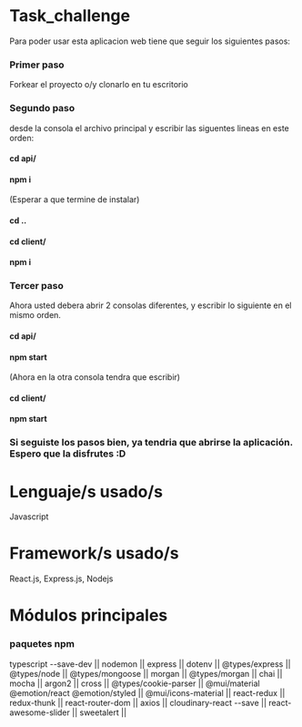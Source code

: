 # Task_challenge

Para poder usar esta aplicacion web tiene que seguir los siguientes pasos:

### Primer paso 
Forkear el proyecto o/y clonarlo en tu escritorio

### Segundo paso 
  desde la consola el archivo principal y escribir las siguentes lineas en este orden:

  #### cd api/
  #### npm i

(Esperar a que termine de instalar)

#### cd ..
#### cd client/
#### npm i

### Tercer paso 
Ahora usted debera abrir 2 consolas diferentes, y escribir lo siguiente en el mismo orden.

#### cd api/
#### npm start

(Ahora en la otra consola tendra que escribir)

#### cd client/
#### npm start

### Si seguiste los pasos bien, ya tendria que abrirse la aplicación. Espero que la disfrutes :D

# Lenguaje/s usado/s

Javascript 

# Framework/s usado/s

React.js, Express.js, Nodejs

# Módulos principales

### paquetes npm

typescript --save-dev ||
nodemon ||
express ||
dotenv ||
@types/express ||
@types/node ||
@types/mongoose ||
morgan ||
@types/morgan ||
chai ||
mocha ||
argon2 ||
cross ||
@types/cookie-parser ||
@mui/material @emotion/react @emotion/styled ||
@mui/icons-material ||
react-redux ||
redux-thunk ||
react-router-dom ||
axios ||
cloudinary-react --save ||
react-awesome-slider ||
sweetalert ||
